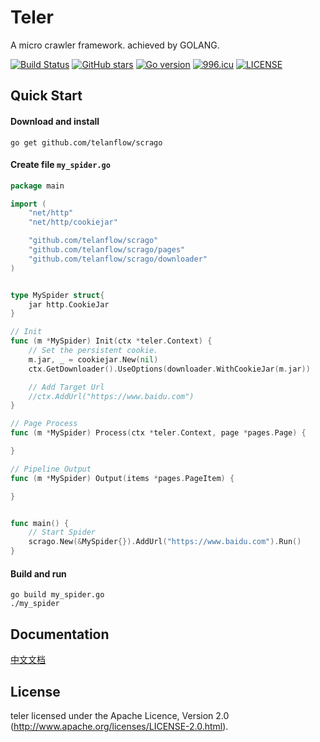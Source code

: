 # Teler   

  A micro crawler framework. achieved by GOLANG.

[![Build Status](https://travis-ci.org/telanflow/scrago.svg?branch=master)](https://travis-ci.org/telanflow/scrago) [![GitHub stars](https://img.shields.io/github/stars/telanflow/scrago.svg)](https://github.com/telanflow/scrago/stargazers) [![Go version](https://img.shields.io/badge/Go-%3E1.7-brightgreen.svg)](https://github.com/telanflow/scrago)
[![996.icu](https://img.shields.io/badge/link-996.icu-red.svg)](https://996.icu)
[![LICENSE](https://img.shields.io/badge/license-NPL%20(The%20996%20Prohibited%20License)-blue.svg)](https://github.com/996icu/996.ICU/blob/master/LICENSE)

## Quick Start

#### Download and install

    go get github.com/telanflow/scrago
    
#### Create file `my_spider.go`
```go
package main

import (
	"net/http"
	"net/http/cookiejar"

	"github.com/telanflow/scrago"
	"github.com/telanflow/scrago/pages"
	"github.com/telanflow/scrago/downloader"
)


type MySpider struct{
	jar http.CookieJar
}

// Init
func (m *MySpider) Init(ctx *teler.Context) {
	// Set the persistent cookie.
	m.jar, _ = cookiejar.New(nil)
	ctx.GetDownloader().UseOptions(downloader.WithCookieJar(m.jar))

	// Add Target Url
	//ctx.AddUrl("https://www.baidu.com")
}

// Page Process
func (m *MySpider) Process(ctx *teler.Context, page *pages.Page) {

}

// Pipeline Output
func (m *MySpider) Output(items *pages.PageItem) {

}


func main() {
	// Start Spider
	scrago.New(&MySpider{}).AddUrl("https://www.baidu.com").Run()
}

```

#### Build and run

    go build my_spider.go
    ./my_spider
    
## Documentation
[中文文档](https://github.com/telanflow/scrago/wiki/%E6%A1%86%E6%9E%B6%E7%AE%80%E4%BB%8B)
    
## License

teler licensed under the Apache Licence, Version 2.0
(http://www.apache.org/licenses/LICENSE-2.0.html).

